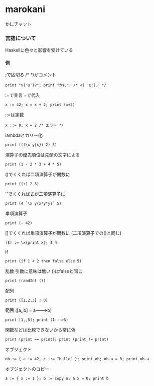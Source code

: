 marokani
========

かにチャット

### 言語について

Haskellに色々と影響を受けている

#### 例

;で区切る /* */がコメント

    print "v('ω')v"; print "かに"; /* ∠( 'ω')／ */

:=で宣言 =で代入

    x := 42; x = x + 2; print (x+2)

::=は定数

    x ::= 0; x = 2 /* エラー */

lambdaとカリー化

    print (((\x y{x}) 2) 3)

演算子の優先順位は先頭の文字による

    print (1 - 2 * 3 + 4 * 5)

()でくくれば二項演算子が関数に

    print ((+) 2 3)

``でくくれば式が二項演算子に

    print (4 `\x y{x*y*y}` 5)

単項演算子

    print (- 42)

[]でくくれば単項演算子が関数に (二項演算子での()と同じ)

    [$] := \x{print x}; $ 4

if

    print (if 1 < 2 then false else 5)

乱数 引数に意味は無い ()はfalseと同じ

    print (randInt ())

配列

    print ([1,2,3] ! 0)

範囲 ([a,,b] = a--->b)

    print [1,,5]; print (1--->5)

関数などは比較できないから常に偽

    print (print == print); print (print != print)

オブジェクト

    ob := { a := 42, c ::= "hello" }; print ob; ob.a = 0; print ob.a

オブジェクトのコピー

    a := { x := 1 }; b := copy a; a.x = 0; print b